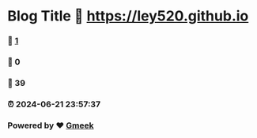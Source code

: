 # Blog Title :link: https://ley520.github.io 
### :page_facing_up: [1](https://ley520.github.io/tag.html) 
### :speech_balloon: 0 
### :hibiscus: 39 
### :alarm_clock: 2024-06-21 23:57:37 
### Powered by :heart: [Gmeek](https://github.com/Meekdai/Gmeek)
